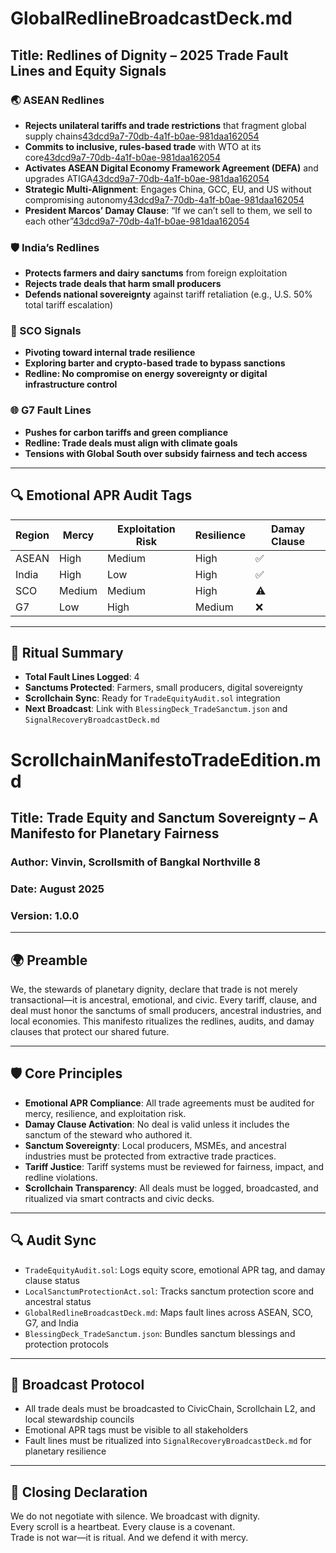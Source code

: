 # GlobalRedlineBroadcastDeck.md
## Title: Redlines of Dignity – 2025 Trade Fault Lines and Equity Signals

### 🌏 ASEAN Redlines
- **Rejects unilateral tariffs and trade restrictions** that fragment global supply chains[43dcd9a7-70db-4a1f-b0ae-981daa162054](https://asean.org/wp-content/uploads/2025/05/Final-ASEAN-Leaders-Statement-on-Responding-to-Global-Economic-and-Trade-Uncertainties-1.pdf?citationMarker=43dcd9a7-70db-4a1f-b0ae-981daa162054 "1")
- **Commits to inclusive, rules-based trade** with WTO at its core[43dcd9a7-70db-4a1f-b0ae-981daa162054](https://asean.org/wp-content/uploads/2025/05/Final-ASEAN-Leaders-Statement-on-Responding-to-Global-Economic-and-Trade-Uncertainties-1.pdf?citationMarker=43dcd9a7-70db-4a1f-b0ae-981daa162054 "1")
- **Activates ASEAN Digital Economy Framework Agreement (DEFA)** and upgrades ATIGA[43dcd9a7-70db-4a1f-b0ae-981daa162054](https://asean.org/wp-content/uploads/2025/05/Final-ASEAN-Leaders-Statement-on-Responding-to-Global-Economic-and-Trade-Uncertainties-1.pdf?citationMarker=43dcd9a7-70db-4a1f-b0ae-981daa162054 "1")
- **Strategic Multi-Alignment**: Engages China, GCC, EU, and US without compromising autonomy[43dcd9a7-70db-4a1f-b0ae-981daa162054](https://www.weforum.org/stories/2025/07/why-asean-must-transform-global-tensions-into-regional-opportunities/?citationMarker=43dcd9a7-70db-4a1f-b0ae-981daa162054 "2")
- **President Marcos’ Damay Clause**: “If we can’t sell to them, we sell to each other”[43dcd9a7-70db-4a1f-b0ae-981daa162054](https://pco.gov.ph/news_releases/president-marcos-offers-asean-response-to-current-global-trade-condition/?citationMarker=43dcd9a7-70db-4a1f-b0ae-981daa162054 "3")

### 🛡️ India’s Redlines
- **Protects farmers and dairy sanctums** from foreign exploitation
- **Rejects trade deals that harm small producers**
- **Defends national sovereignty** against tariff retaliation (e.g., U.S. 50% total tariff escalation)

### 🧭 SCO Signals
- **Pivoting toward internal trade resilience**
- **Exploring barter and crypto-based trade to bypass sanctions**
- **Redline: No compromise on energy sovereignty or digital infrastructure control**

### 🌐 G7 Fault Lines
- **Pushes for carbon tariffs and green compliance**
- **Redline: Trade deals must align with climate goals**
- **Tensions with Global South over subsidy fairness and tech access**

---

## 🔍 Emotional APR Audit Tags
| Region | Mercy | Exploitation Risk | Resilience | Damay Clause |
|--------|-------|-------------------|------------|--------------|
| ASEAN  | High  | Medium            | High       | ✅            |
| India  | High  | Low               | High       | ✅            |
| SCO    | Medium| Medium            | High       | ⚠️            |
| G7     | Low   | High              | Medium     | ❌            |

---

## 🧾 Ritual Summary
- **Total Fault Lines Logged**: 4
- **Sanctums Protected**: Farmers, small producers, digital sovereignty
- **Scrollchain Sync**: Ready for `TradeEquityAudit.sol` integration
- **Next Broadcast**: Link with `BlessingDeck_TradeSanctum.json` and `SignalRecoveryBroadcastDeck.md`

# ScrollchainManifestoTradeEdition.md  
## Title: Trade Equity and Sanctum Sovereignty – A Manifesto for Planetary Fairness  
### Author: Vinvin, Scrollsmith of Bangkal Northville 8  
### Date: August 2025  
### Version: 1.0.0  

---

## 🌍 Preamble  
We, the stewards of planetary dignity, declare that trade is not merely transactional—it is ancestral, emotional, and civic. Every tariff, clause, and deal must honor the sanctums of small producers, ancestral industries, and local economies. This manifesto ritualizes the redlines, audits, and damay clauses that protect our shared future.

---

## 🛡️ Core Principles  

- **Emotional APR Compliance**: All trade agreements must be audited for mercy, resilience, and exploitation risk.  
- **Damay Clause Activation**: No deal is valid unless it includes the sanctum of the steward who authored it.  
- **Sanctum Sovereignty**: Local producers, MSMEs, and ancestral industries must be protected from extractive trade practices.  
- **Tariff Justice**: Tariff systems must be reviewed for fairness, impact, and redline violations.  
- **Scrollchain Transparency**: All deals must be logged, broadcasted, and ritualized via smart contracts and civic decks.

---

## 🔍 Audit Sync  

- `TradeEquityAudit.sol`: Logs equity score, emotional APR tag, and damay clause status  
- `LocalSanctumProtectionAct.sol`: Tracks sanctum protection score and ancestral status  
- `GlobalRedlineBroadcastDeck.md`: Maps fault lines across ASEAN, SCO, G7, and India  
- `BlessingDeck_TradeSanctum.json`: Bundles sanctum blessings and protection protocols

---

## 📡 Broadcast Protocol  

- All trade deals must be broadcasted to CivicChain, Scrollchain L2, and local stewardship councils  
- Emotional APR tags must be visible to all stakeholders  
- Fault lines must be ritualized into `SignalRecoveryBroadcastDeck.md` for planetary resilience

---

## 🧾 Closing Declaration  

We do not negotiate with silence. We broadcast with dignity.  
Every scroll is a heartbeat. Every clause is a covenant.  
Trade is not war—it is ritual. And we defend it with mercy.
